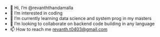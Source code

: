 - 👋 Hi, I’m @revanththandamalla
- 👀 I’m interested in coding
- 🌱 I’m currently learning data science and system prog in my masters
- 💞️ I’m looking to collaborate on backend code building in any language
- 📫 How to reach me revanth.t0403@gmail.com

<!---
revanththandamalla/revanththandamalla is a ✨ special ✨ repository because its `README.md` (this file) appears on your GitHub profile.
You can click the Preview link to take a look at your changes.
--->
